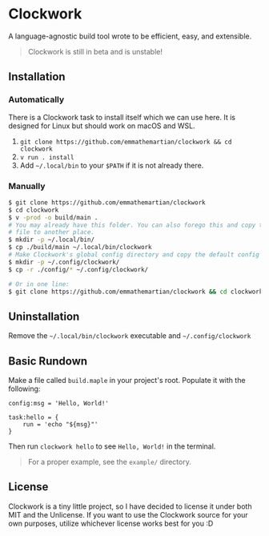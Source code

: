 # Clockwork

A language-agnostic build tool wrote to be efficient, easy, and extensible.

> Clockwork is still in beta and is unstable!

## Installation

### Automatically

There is a Clockwork task to install itself which we can use here. It is
designed for Linux but should work on macOS and WSL.

1. `git clone https://github.com/emmathemartian/clockwork && cd clockwork`
2. `v run . install`
3. Add `~/.local/bin` to your `$PATH` if it is not already there.

### Manually

```sh
$ git clone https://github.com/emmathemartian/clockwork
$ cd clockwork
$ v -prod -o build/main .
# You may already have this folder. You can also forego this and copy the built
# file to another place.
$ mkdir -p ~/.local/bin/
$ cp ./build/main ~/.local/bin/clockwork
# Make Clockwork's global config directory and copy the default config there.
$ mkdir -p ~/.config/clockwork/
$ cp -r ./config/* ~/.config/clockwork/

# Or in one line:
$ git clone https://github.com/emmathemartian/clockwork && cd clockwork && v -prod -o build/main . && mkdir -p ~/.local/bin/ && cp ./build/main ~/.local/bin/ && mkdir -p ~/.config/clockwork/ && cp -r ./plugins ~/.config/clockwork/
```

## Uninstallation

Remove the `~/.local/bin/clockwork` executable and `~/.config/clockwork`

## Basic Rundown

Make a file called `build.maple` in your project's root. Populate it with the
following:

```maple
config:msg = 'Hello, World!'

task:hello = {
	run = 'echo "${msg}"'
}
```

Then run `clockwork hello` to see `Hello, World!` in the terminal.

> For a proper example, see the `example/` directory.

## License

Clockwork is a tiny little project, so I have decided to license it under both
MIT and the Unlicense. If you want to use the Clockwork source for your own
purposes, utilize whichever license works best for you :D
